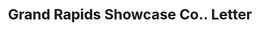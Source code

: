 ---
doi: 10.7916/D8SB5HRK
date_other: '1906'
date_other_textual: '1906'
form: correspondence
genre:
- Letters (correspondence)
name:
- Grand Rapids Showcase Co.
object_in_context_url: https://biggert.cul.columbia.edu/items/view/ave_biggert_00628
subject_hierarchical_geographic:
- Grand Rapids, Michigan, United States
subject_name:
- Grand Rapids Showcase Co.
title: Grand Rapids Showcase Co.. Letter
sort_title: Grand Rapids Showcase Co.. Letter
call_number: ave_biggert_00628
coordinates:
- 42.96125,-85.65571944444444
pid: ave_biggert_00628
identifiers: ave_biggert_00628
canvas_id: ldpd:395900
permalink: "/items/ave_biggert_00628/"
layout: iiif-image-page
---